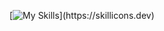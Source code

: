 [![My Skills](https://skillicons.dev/icons?i=js,html,css,typescript,sass,react,expo,tailwind,postman,mysql,heroku,express,node,)](https://skillicons.dev)
